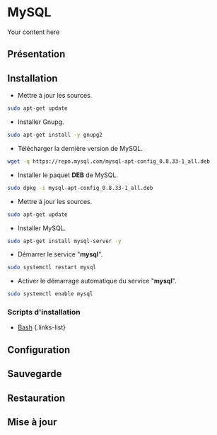 # MySQL
Your content here

## Présentation

## Installation
- Mettre à jour les sources.
```bash
sudo apt-get update
```
- Installer Gnupg.
```bash
sudo apt-get install -y gnupg2
```
- Télécharger la dernière version de MySQL.
```bash
wget -q https://repo.mysql.com/mysql-apt-config_0.8.33-1_all.deb
```
- Installer le paquet **DEB** de MySQL.
```bash
sudo dpkg -i mysql-apt-config_0.8.33-1_all.deb
```
- Mettre à jour les sources.
```bash
sudo apt-get update
```
- Installer MySQL.
```bash
sudo apt-get install mysql-server -y
```
- Démarrer le service "**mysql**".
```bash
sudo systemctl restart mysql
```
- Activer le démarrage automatique du service "**mysql**".
```bash
sudo systemctl enable mysql
```

### Scripts d'installation
- [Bash](https://raw.githubusercontent.com/corentinbeuf/Bash/main/MySQL/install_mysql.sh)
{.links-list}

## Configuration

## Sauvegarde

## Restauration

## Mise à jour